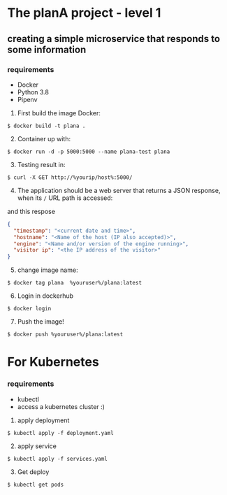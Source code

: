 # The planA project - level 1

## creating a simple microservice that responds to some information

### requirements

- Docker 
- Python 3.8
- Pipenv


1. First build the image Docker:

```
$ docker build -t plana .
```

2. Container up with:
```
$ docker run -d -p 5000:5000 --name plana-test plana 
```
3. Testing result in:
```
$ curl -X GET http://%yourip/host%:5000/
```
4. The application should be a web server that returns a JSON response, when its `/` URL path is accessed:

and this respose
```json
{
  "timestamp": "<current date and time>",
  "hostname": "<Name of the host (IP also accepted)>",
  "engine": "<Name and/or version of the engine running>",
  "visitor ip": "<the IP address of the visitor>"
}
```

5. change image name:
```
$ docker tag plana  %youruser%/plana:latest
```

6. Login in dockerhub
```
$ docker login
```

7. Push the image!
```
$ docker push %youruser%/plana:latest
```

# For Kubernetes

### requirements

- kubectl
- access a kubernetes cluster :)

1. apply deployment
```
$ kubectl apply -f deployment.yaml
```

2. apply service
```
$ kubectl apply -f services.yaml
```

3. Get deploy
```
$ kubectl get pods
```